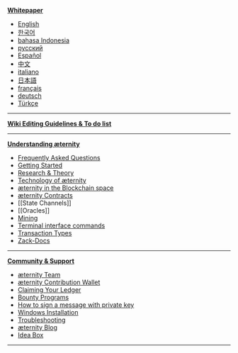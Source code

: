 [**Whitepaper**][doc] 
* [English][WP_engl]
* [한국어][WP_kr] 
* [bahasa Indonesia](Whitepaper_Indonesia)
* [русский](Whitepaper_Russian)
* [Español](Whitepaper_Español)
* [中文](Whitepaper_Chinese)
* [italiano](Whitepaper_Italian)
* [日本語](Whitepaper_Japanese)
* [français](Whitepaper_French)
* [deutsch](Whitepaper_Deutsch)
* [Türkçe](Whitepaper_Turkish)
***
[**Wiki Editing Guidelines & To do list**][todo]
***
[**Understanding æternity**][understandAE]
* [Frequently Asked Questions][faq]
* [Getting Started][started]
* [Research & Theory][research] 
* [Technology of æternity][tech]
* [æternity in the Blockchain space][blockchainAndAE]
* [æternity Contracts][contracts]
* [[State Channels]]
* [[Oracles]]
* [Mining][mining]
* [Terminal interface commands](Terminal-interface-commands)
* [Transaction Types](Transaction-Types)
* [Zack-Docs](https://github.com/aeternity/testnet/tree/master/docs)
***
[**Community & Support**][contact]
* [æternity Team][team]
* [æternity Contribution Wallet](https://wallet.aeternity.com)
* [Claiming Your Ledger][ledgerclaim]
* [Bounty Programs][bounty]
* [How to sign a message with private key][privatekeymessage]
* [Windows Installation][wininstall]
* [Troubleshooting][troubleshooting]
* [æternity Blog](https://blog.aeternity.com)
* [Idea Box][ideabox]
***

[todo]: Wiki-Guidelines-&-To-Do's
[understandAE]: Understanding-æternity
[faq]: Frequently-Asked-Questions
[tech]: æternity-Technology
[research]: Research-and-Theory
[doc]: æternity-Documentation
[blockchainAndAE]: %C3%A6ternity-in-the-blockchain-space
[contracts]: æternity-Contracts
[team]: æternity-Team
[bounty]: Bounty
[ledgerclaim]: Claiming-Your-Ledger
[started]: Getting-Started
[contact]: Contacts-and-Groups
[privatekeymessage]: How-to-sign-a-message-with-a-private-key%3F
[ideabox]: Idea-Box
[wininstall]: Installing-on-Windows-(work-in-progress,-help-wanted)
[mining]: Mining
[troubleshooting]: Troubleshooting
[WP_engl]: Whitepaper_English
[WP_kr]: Whitepaper_korean-(%ED%95%9C%EA%B5%AD%EC%96%B4)